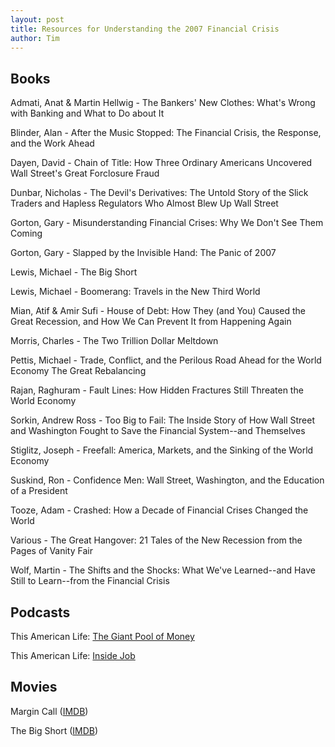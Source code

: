 ```yaml
---
layout: post
title: Resources for Understanding the 2007 Financial Crisis
author: Tim
---
```


## Books  
Admati, Anat & Martin Hellwig - The Bankers' New Clothes: What's Wrong with Banking and What to Do about It  

Blinder, Alan - After the Music Stopped: The Financial Crisis, the Response, and the Work Ahead  

Dayen, David - Chain of Title: How Three Ordinary Americans Uncovered Wall Street's Great Forclosure Fraud  

Dunbar, Nicholas - The Devil's Derivatives: The Untold Story of the Slick Traders and Hapless Regulators Who Almost Blew Up Wall Street  

Gorton, Gary - Misunderstanding Financial Crises: Why We Don't See Them Coming  

Gorton, Gary - Slapped by the Invisible Hand: The Panic of 2007  

Lewis, Michael - The Big Short  

Lewis, Michael - Boomerang: Travels in the New Third World  

Mian, Atif & Amir Sufi - House of Debt: How They (and You) Caused the Great Recession, and How We Can Prevent It from Happening Again  

Morris, Charles - The Two Trillion Dollar Meltdown  

Pettis, Michael - Trade, Conflict, and the Perilous Road Ahead for the World Economy The Great Rebalancing  

Rajan, Raghuram - Fault Lines: How Hidden Fractures Still Threaten the World Economy  

Sorkin, Andrew Ross - Too Big to Fail: The Inside Story of How Wall Street and Washington Fought to Save the Financial System--and Themselves  

Stiglitz, Joseph - Freefall: America, Markets, and the Sinking of the World Economy  

Suskind, Ron - Confidence Men: Wall Street, Washington, and the Education of a President  

Tooze, Adam - Crashed: How a Decade of Financial Crises Changed the World  

Various - The Great Hangover: 21 Tales of the New Recession from the Pages of Vanity Fair  

Wolf, Martin - The Shifts and the Shocks: What We've Learned--and Have Still to Learn--from the Financial Crisis  


## Podcasts  
This American Life: [The Giant Pool of Money](https://www.thisamericanlife.org/355/the-giant-pool-of-money)  

This American Life: [Inside Job](https://www.thisamericanlife.org/405/inside-job)  


## Movies  
Margin Call ([IMDB](https://www.imdb.com/title/tt1615147/))  

The Big Short ([IMDB](https://www.imdb.com/title/tt1596363/))  